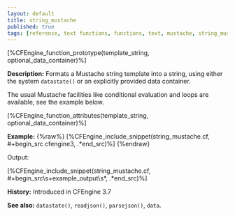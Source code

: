 ```yaml
---
layout: default
title: string_mustache
published: true
tags: [reference, text functions, functions, text, mustache, string_mustache, json]
---
```


[%CFEngine_function_prototype(template_string, optional_data_container)%]

**Description:** Formats a Mustache string template into a string, using either the system `datastate()` or an explicitly provided data container.

The usual Mustache facilities like conditional evaluation and loops are available, see the example below.

[%CFEngine_function_attributes(template_string, optional_data_container)%]

**Example:**
{%raw%}
[%CFEngine_include_snippet(string_mustache.cf, #\+begin_src cfengine3, .*end_src)%]
{%endraw}

Output:

[%CFEngine_include_snippet(string_mustache.cf, #\+begin_src\s+example_output\s*, .*end_src)%]

**History:** Introduced in CFEngine 3.7

**See also:** `datastate()`, `readjson()`, `parsejson()`, `data`.
